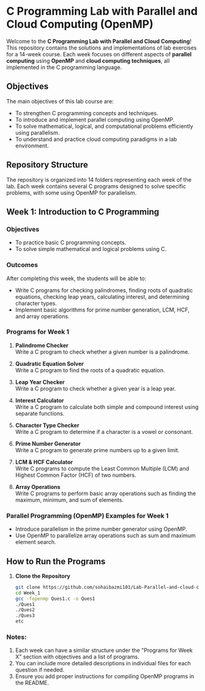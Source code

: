# C Programming Lab with Parallel and Cloud Computing (OpenMP)

Welcome to the **C Programming Lab with Parallel and Cloud Computing**! This repository contains the solutions and implementations of lab exercises for a 14-week course. Each week focuses on different aspects of **parallel computing** using **OpenMP** and **cloud computing techniques**, all implemented in the C programming language.

## Objectives

The main objectives of this lab course are:
- To strengthen C programming concepts and techniques.
- To introduce and implement parallel computing using OpenMP.
- To solve mathematical, logical, and computational problems efficiently using parallelism.
- To understand and practice cloud computing paradigms in a lab environment.

## Repository Structure

The repository is organized into 14 folders representing each week of the lab. Each week contains several C programs designed to solve specific problems, with some using OpenMP for parallelism.


## Week 1: Introduction to C Programming

### Objectives
- To practice basic C programming concepts.
- To solve simple mathematical and logical problems using C.

### Outcomes
After completing this week, the students will be able to:
- Write C programs for checking palindromes, finding roots of quadratic equations, checking leap years, calculating interest, and determining character types.
- Implement basic algorithms for prime number generation, LCM, HCF, and array operations.

### Programs for Week 1
1. **Palindrome Checker**  
   Write a C program to check whether a given number is a palindrome.
   
2. **Quadratic Equation Solver**  
   Write a C program to find the roots of a quadratic equation.
   
3. **Leap Year Checker**  
   Write a C program to check whether a given year is a leap year.
   
4. **Interest Calculator**  
   Write a C program to calculate both simple and compound interest using separate functions.
   
5. **Character Type Checker**  
   Write a C program to determine if a character is a vowel or consonant.
   
6. **Prime Number Generator**  
   Write a C program to generate prime numbers up to a given limit.
   
7. **LCM & HCF Calculator**  
   Write C programs to compute the Least Common Multiple (LCM) and Highest Common Factor (HCF) of two numbers.
   
8. **Array Operations**  
   Write C programs to perform basic array operations such as finding the maximum, minimum, and sum of elements.

### Parallel Programming (OpenMP) Examples for Week 1
- Introduce parallelism in the prime number generator using OpenMP.
- Use OpenMP to parallelize array operations such as sum and maximum element search.

## How to Run the Programs

1. **Clone the Repository**
   ```bash
   git clone https://github.com/sohaibazmi101/Lab-Parallel-and-cloud-computing
   cd Week_1
   gcc -fopenmp Ques1.c -o Ques1
   ./Ques1
   ./Ques2
   ./Ques3
   etc

### Notes:
1. Each week can have a similar structure under the "Programs for Week X" section with objectives and a list of programs.
2. You can include more detailed descriptions in individual files for each question if needed.
3. Ensure you add proper instructions for compiling OpenMP programs in the README.
